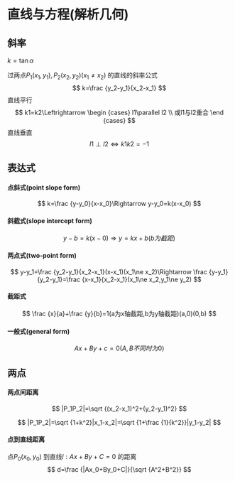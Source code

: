 # 直线与方程(解析几何)

## 斜率

$k=\tan α$ 

过两点$P_1(x_1,y_1),P_2(x_2,y_2)(x_1\ne x_2)$ 的直线的斜率公式
$$
k=\frac {y_2-y_1}{x_2-x_1}
$$
直线平行
$$
k1=k2\Leftrightarrow 
\begin {cases}
l1\parallel l2 \\
或l1与l2重合
\end {cases}
$$
直线垂直
$$
l1\perp l2\Leftrightarrow k1k2=-1
$$

## 表达式

#### 点斜式(point slope form)

$$
k=\frac {y-y_0}{x-x_0}\Rightarrow y-y_0=k(x-x_0)
$$

#### 斜截式(slope intercept form)

$$
y-b=k(x-0)\Rightarrow y=kx+b(b为截距)
$$

#### 两点式(two-point form)

$$
y-y_1=\frac {y_2-y_1}{x_2-x_1}(x-x_1)(x_1\ne x_2)\Rightarrow \frac {y-y_1}{y_2-y_1}=\frac {x-x_1}{x_2-x_1}(x_1\ne x_2,y_1\ne y_2)
$$

#### 截距式

$$
\frac {x}{a}+\frac {y}{b}=1(a为x轴截距,b为y轴截距)(a,0)(0,b)
$$

#### 一般式(general form)

$$
Ax+By+c=0(A,B不同时为0)
$$

## 两点

#### 两点间距离

$$
|P_1P_2|=\sqrt {(x_2-x_1)^2+(y_2-y_1)^2}
$$

$$
|P_1P_2|=\sqrt {1+k^2}|x_1-x_2|=\sqrt {1+\frac {1}{k^2}}|y_1-y_2|
$$

#### 点到直线距离

点$P_0(x_0,y_0)$ 到直线$l:Ax+By+C=0$ 的距离
$$
d=\frac {|Ax_0+By_0+C|}{\sqrt {A^2+B^2}}
$$





